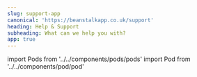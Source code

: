 ```yaml
---
slug: support-app
canonical: 'https://beanstalkapp.co.uk/support'
heading: Help & Support
subheading: What can we help you with?
app: true
---
```

import Pods from '../../components/pods/pods'
import Pod from '../../components/pod/pod'

<Pods>
  <Pod link={'/faqs-app'} heading={'Faqs'} description={'Answers to common questions'} type={'faqs'}/>
  <Pod link={'/articles-app'} heading={'Knowledge base'} description={'Articles and News'} type={'knowledge'}/>
  <Pod link={'/legals-app'} heading={'Legals'} description={'T&Cs and other documents'} type={'legals'}/>
  <Pod link={'/contact-us-app'} heading={'Contact us'} description={'Email our support team'} type={'contact'}/>
</Pods>